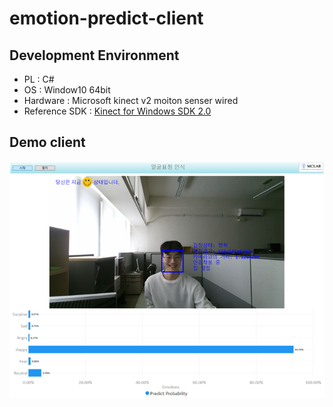 # emotion-predict-client
## Development Environment
  + PL : C#
  + OS : Window10 64bit
  + Hardware : Microsoft kinect v2 moiton senser wired
  + Reference SDK : [Kinect for Windows SDK 2.0](https://www.microsoft.com/en-us/download/details.aspx?id=44561)

## Demo client 
![](https://github.com/asherchoi/Emotion-Predict/blob/master/demo.png)
